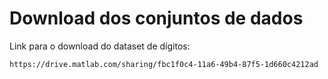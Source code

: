 # Download dos conjuntos de dados
Link para o download do dataset de dígitos:

```
https://drive.matlab.com/sharing/fbc1f0c4-11a6-49b4-87f5-1d660c4212ad
```